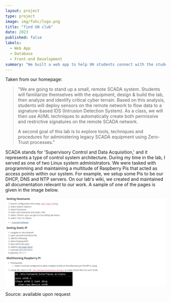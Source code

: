 ```yaml
---
layout: project
type: project
image: img/fuhc/logo.png
title: "find UH club"
date: 2023
published: false
labels:
  - Web App
  - Database
  - Front-end Development
summary: "We built a web app to help UH students connect with the student organizations on campus!"
---
```

Taken from our homepage:
<blockquote>
    <p>"We are going to stand up a small, remote SCADA system.  Students will familiarize themselves with the equipment, design & build the lab, then analyze and identify critical cyber terrain.  Based on this analysis, students will deploy sensors on the remote network to flow data to a signature-based IDS (Intrusion Detection System).  As a class, we will then use AI/ML techniques to automatically create both permissive and restrictive signatures on the remote SCADA network.
    </p>
    <p>
    A second goal of this lab is to explore tools, techniques and procedures for administering legacy SCADA equipment using Zero-Trust processes."
    </p>
</blockquote>

SCADA stands for 'Supervisory Control and Data Acquisition,' and it represents a type of control system architecture. During my time in the lab, I served as one of two Linux system administrators. We were tasked with programming and maintaining a multitude of Raspberry Pis that acted as access points within our system. For example, we setup some Pis to be our DHCP, DNS and NTP servers. On our lab's wiki, we created and maintained all documentation relevant to our work. A sample of one of the pages is given in the image below.


<img class="img-fluid" src="../img/scada/wiki-page.png" style="max-width: 100%;">

Source: available upon request
